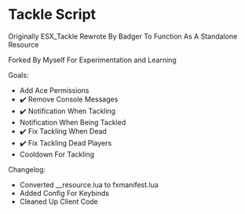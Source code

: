 # Tackle Script

Originally ESX_Tackle Rewrote By Badger To Function As A Standalone Resource

Forked By Myself For Experimentation and Learning 

Goals:
- Add Ace Permissions
- ✔️ Remove Console Messages
- ✔️ Notification When Tackling
- Notification When Being Tackled
- ✔️ Fix Tackling When Dead
- ✔️ Fix Tackling Dead Players
- Cooldown For Tackling

Changelog:
- Converted __resource.lua to fxmanifest.lua
- Added Config For Keybinds
- Cleaned Up Client Code
